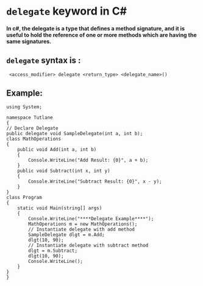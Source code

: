 # `delegate` keyword in C#

#### In c#, the delegate is a type that defines a method signature, and it is useful to hold the reference of one or more methods which are having the same signatures. 

## `delegate` syntax is : <br>
     <access_modifier> delegate <return_type> <delegate_name>()
        


## Example:

    using System;

    namespace Tutlane
    {
    // Declare Delegate
    public delegate void SampleDelegate(int a, int b);
    class MathOperations
    {
        public void Add(int a, int b)
        {
            Console.WriteLine("Add Result: {0}", a + b);
        }
        public void Subtract(int x, int y)
        {
            Console.WriteLine("Subtract Result: {0}", x - y);
        }
    }
    class Program
    {
        static void Main(string[] args)
        {
            Console.WriteLine("****Delegate Example****");
            MathOperations m = new MathOperations();
            // Instantiate delegate with add method
            SampleDelegate dlgt = m.Add;
            dlgt(10, 90);
            // Instantiate delegate with subtract method
            dlgt = m.Subtract;
            dlgt(10, 90);
            Console.WriteLine();
        }
    }
    }